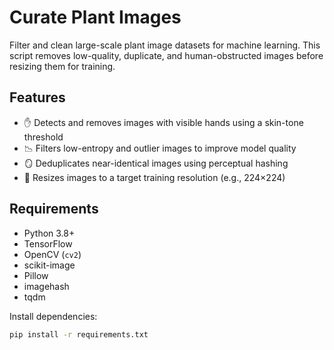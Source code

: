 # Curate Plant Images

Filter and clean large-scale plant image datasets for machine learning. This script removes low-quality, duplicate, and human-obstructed images before resizing them for training.

## Features

- ✋ Detects and removes images with visible hands using a skin-tone threshold
- 📉 Filters low-entropy and outlier images to improve model quality
- 🪞 Deduplicates near-identical images using perceptual hashing
- 📏 Resizes images to a target training resolution (e.g., 224×224)

## Requirements

- Python 3.8+
- TensorFlow
- OpenCV (`cv2`)
- scikit-image
- Pillow
- imagehash
- tqdm

Install dependencies:

```bash
pip install -r requirements.txt
